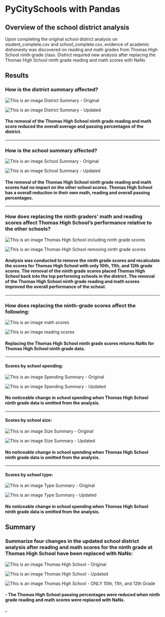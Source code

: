 # PyCitySchools with Pandas

## Overview of the school district analysis

Upon completing the original school district analysis on student_complete.csv and school_complete.csv, evidence of academic dishonesty was discovered on reading and math grades from Thomas High School ninth grade class. District required new analysis after replacing the Thomas High School ninth grade reading and math scores with NaNs

## Results

### How is the district summary affected?

![This is an image](Resources/district_summary_A.PNG)
District Summary - Original

![This is an image](Resources/district_summary_B.PNG)
District Summary - Updated
#### The removal of the Thomas High School ninth grade reading and math score reduced the overall average and passing percentages of the district.

____________________________________________________________

### How is the school summary affected?

![This is an image](Resources/per_school_summary_A.PNG)
School Summary - Original

![This is an image](Resources/per_school_summary_B.PNG)
School Summary - Updated
#### The removal of the Thomas High School ninth grade reading and math scores had no impact on the other school scores. Thomas High School has a overall reduction in their own math, reading and overall passing percentages.

____________________________________________________________

### How does replacing the ninth graders’ math and reading scores affect Thomas High School’s performance relative to the other schools?

![This is an image](Resources/Thomas_High_A.PNG)
Thomas High School including ninth grade scores

![This is an image](Resources/Thomas_High_B.PNG)
Thomas High School removing ninth grade scores

#### Analysis was conducted to remove the ninth grade scores and recalculate the scores for Thomas High School with only 10th, 11th, and 12th grade scores. The removal of the ninth grade scores placed Thomas High School back into the top performing schools in the district. The removal of the Thomas High School ninth grade reading and math scores improved the overall performance of the school.

____________________________________________________________

### How does replacing the ninth-grade scores affect the following:

![This is an image](Resources/replaced_math.PNG)
math scores

![This is an image](Resources/replaced_reading.PNG)
reading scores

#### Replacing the Thomas High School ninth grade scores returns NaNs for Thomas High School ninth grade data.

____________________________________________________________
#### Scores by school spending: 

![This is an image](Resources/spending_summary_A.PNG)
Spending Summary - Original

![This is an image](Resources/spending_summary_B.PNG)
Spending Summary - Updated

#### No noticeable change in school spending when Thomas High School ninth grade data is omitted from the analysis.

____________________________________________________________
#### Scores by school size:

![This is an image](Resources/size_summary_A.PNG)
Size Summary - Original

![This is an image](Resources/size_summary_B.PNG)
Size Summary - Updated

#### No noticeable change in school spending when Thomas High School ninth grade data is omitted from the analysis.

____________________________________________________________
#### Scores by school type:

![This is an image](Resources/type_summary_A.PNG)
Type Summary - Original

![This is an image](Resources/type_summary_B.PNG)
Type Summary - Updated

#### No noticeable change in school spending when Thomas High School ninth grade data is omitted from the analysis.



## Summary

### Summarize four changes in the updated school district analysis after reading and math scores for the ninth grade at Thomas High School have been replaced with NaNs:

![This is an image](Resources/Thomas_High_ORIGINAL.PNG)
Thomas High School - Original

![This is an image](Resources/Thomas_High_A.PNG)
Thomas High School - Updated

![This is an image](Resources/Thomas_High_B.PNG)
Thomas High School - ONLY 10th, 11th, and 12th Grade

#### - The Thomas High School passing percentages were reduced when ninth grade reading and math scores were replaced with NaNs.
#### - 
